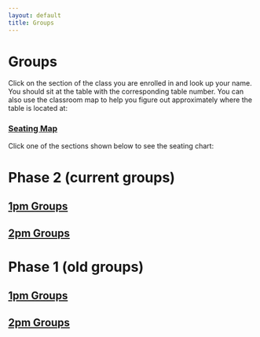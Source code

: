 ```yaml
---
layout: default
title: Groups
---
```


# Groups

Click on the section of the class you are enrolled in and look up your name.
You should sit at the table with the corresponding table number.
You can also use the classroom map to help you figure out approximately where the table is located at:

### [Seating Map](./gittings129bseating.png)

Click one of the sections shown below to see the seating chart:

# Phase 2 (current groups)

## [1pm Groups](./benGroups/index2.html)

## [2pm Groups](./adrianaGroups/index2.html)

# Phase 1 (old groups)

## [1pm Groups](./benGroups/index.html)

## [2pm Groups](./adrianaGroups/index.html)

<br />

